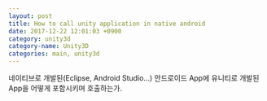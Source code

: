 ```yaml
---
layout: post
title: How to call unity application in native android
date: 2017-12-22 12:01:03 +0900
category: unity3d
category-name: Unity3D
categories: main, unity3d
---
```

네이티브로 개발된(Eclipse, Android Studio...) 안드로이드 App에 유니티로 개발된 App을 어떻게 포함시키며 호출하는가.
